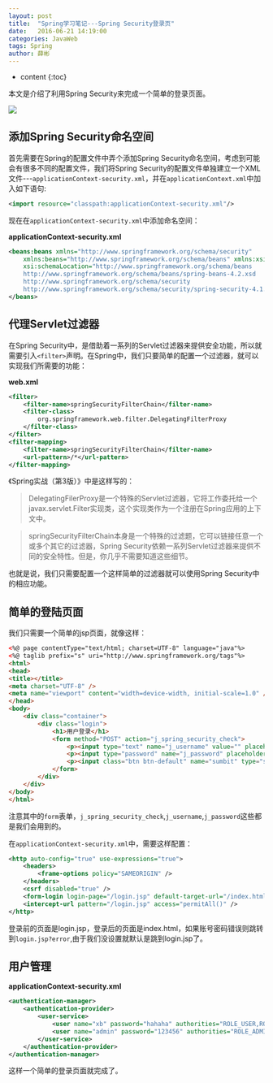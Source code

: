 ```yaml
---
layout: post
title:  "Spring学习笔记---Spring Security登录页"
date:   2016-06-21 14:19:00
categories: JavaWeb
tags: Spring
author: 薛彬
---
```


* content
{:toc}

本文是介绍了利用Spring Security来完成一个简单的登录页面。




![](http://i.imgur.com/eNkN4MD.png)


## 添加Spring Security命名空间

首先需要在Spring的配置文件中弄个添加Spring Security命名空间，考虑到可能会有很多不同的配置文件，我们将Spring Security的配置文件单独建立一个XML文件---`applicationContext-security.xml`，并在`applicationContext.xml`中加入如下语句:

```xml
<import resource="classpath:applicationContext-security.xml"/>
```

现在在`applicationContext-security.xml`中添加命名空间：

**applicationContext-security.xml**

```xml
<beans:beans xmlns="http://www.springframework.org/schema/security"
	xmlns:beans="http://www.springframework.org/schema/beans" xmlns:xsi="http://www.w3.org/2001/XMLSchema-instance"
	xsi:schemaLocation="http://www.springframework.org/schema/beans
    http://www.springframework.org/schema/beans/spring-beans-4.2.xsd
    http://www.springframework.org/schema/security
    http://www.springframework.org/schema/security/spring-security-4.1.xsd">
</beans>
```

## 代理Servlet过滤器

在Spring Security中，是借助着一系列的Servlet过滤器来提供安全功能，所以就需要引入`<filter>`声明。在Spring中，我们只要简单的配置一个过滤器，就可以实现我们所需要的功能：

**web.xml**

```xml
<filter>
    <filter-name>springSecurityFilterChain</filter-name>
    <filter-class>
        org.springframework.web.filter.DelegatingFilterProxy
    </filter-class>
</filter>
<filter-mapping>
    <filter-name>springSecurityFilterChain</filter-name>
    <url-pattern>/*</url-pattern>
</filter-mapping>
```

《Spring实战（第3版）》中是这样写的：

> DelegatingFilerProxy是一个特殊的Servlet过滤器，它将工作委托给一个javax.servlet.Filter实现类，这个实现类作为一个<bean>注册在Spring应用的上下文中。

> springSecurityFilterChain本身是一个特殊的过滤题，它可以链接任意一个或多个其它的过滤器，Spring Security依赖一系列Servlet过滤器来提供不同的安全特性。但是，你几乎不需要知道这些细节。 

也就是说，我们只需要配置一个这样简单的过滤器就可以使用Spring Security中的相应功能。

## 简单的登陆页面

我们只需要一个简单的jsp页面，就像这样：

```html
<%@ page contentType="text/html; charset=UTF-8" language="java"%>
<%@ taglib prefix="s" uri="http://www.springframework.org/tags"%>
<html>
<head>
<title></title>
<meta charset="UTF-8" />
<meta name="viewport" content="width=device-width, initial-scale=1.0" />
</head>
<body>
    <div class="container">
        <div class="login">
            <h1>用户登录</h1>
            <form method="POST" action="j_spring_security_check">
                <p><input type="text" name="j_username" value="" placeholder="请输入用户名"></p>
                <p><input type="password" name="j_password" placeholder="请输入密码"></p>
                <p><input class="btn btn-default" name="sumbit" type="submit" value="登陆"></p>
            </form>
        </div>
    </div>
</body>
</html>
```

注意其中的`form`表单，`j_spring_security_check`,`j_username`,`j_password`这些都是我们会用到的。

在`applicationContext-security.xml`中，需要这样配置：

```xml
<http auto-config="true" use-expressions="true">
    <headers>
        <frame-options policy="SAMEORIGIN" />
    </headers>
    <csrf disabled="true" />
    <form-login login-page="/login.jsp" default-target-url="/index.html" login-processing-url="/j_spring_security_check" authentication-failure-url="/login.jsp?error" username-parameter="j_username" password-parameter="j_password" />
    <intercept-url pattern="/login.jsp" access="permitAll()" />
</http>
```

登录前的页面是login.jsp，登录后的页面是index.html，如果账号密码错误则跳转到`login.jsp?error`,由于我们没设置就默认是跳到login.jsp了。


## 用户管理

**applicationContext-security.xml**

```xml
<authentication-manager>
    <authentication-provider>
        <user-service> 
            <user name="xb" password="hahaha" authorities="ROLE_USER,ROLE_ADMIN" /> 
            <user name="admin" password="123456" authorities="ROLE_ADMIN" /> 
        </user-service> 
    </authentication-provider>
</authentication-manager>
```

这样一个简单的登录页面就完成了。